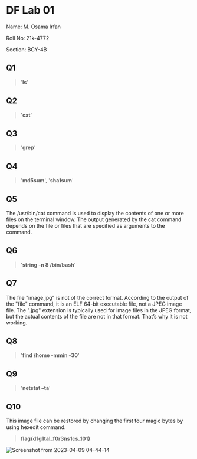 # DF Lab 01
Name: M. Osama Irfan

Roll No: 21k-4772

Section: BCY-4B

## Q1 
> '**ls**'

## Q2
> '**cat**'

## Q3
> '**grep**'

## Q4
> '**md5sum**', '**sha1sum**'

## Q5
The /usr/bin/cat command is used to display the contents of one or more files on the terminal window. The output generated by the cat command depends on the file or files that are specified as arguments to the command.

## Q6 
> '**string -n 8 /bin/bash**'

## Q7 
The file "image.jpg" is not of the correct format. According to the output of the "file" command, it is an ELF 64-bit executable file, not a JPEG image file. The ".jpg" extension is typically used for image files in the JPEG format, but the actual contents of the file are not in that format. That’s why it is not working.

## Q8 
> '**find /home -mmin -30**'

## Q9 
> '**netstat –ta**'

## Q10
This image file can be restored by changing the first four magic bytes by using hexedit command.
> **flag{d1g1tal_f0r3ns1cs_101}**

![Screenshot from 2023-04-09 04-44-14](https://user-images.githubusercontent.com/115397536/230763249-6acfa59c-f363-4687-be9b-c281698730b4.png)

